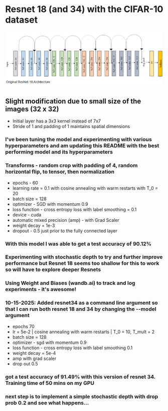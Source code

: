 # Resnet 18 \(and 34\) with the CIFAR-10 dataset
![](images/ResNet18image.png)


## Slight modification due to small size of the images (32 x 32)
 - Initial layer has a 3x3 kernel instead of 7x7
 - Stride of 1 and padding of 1 maintains spatial dimensions
 

### I've been tuning the model and experimenting with various hyperparameters and am  updating this README with the best performing model and its hyperparameters

### Transforms - random crop with padding of 4, random horizontal flip, to tensor, then normalization

- epochs - 60
- learning rate = 0.1 with cosine annealing with warm restarts with T_0 = 20
- batch size = 128
- optimizer - SGD with momentum 0.9
- loss function - cross entropy loss with label smoothing = 0.1
- device - cuda
- automatic mixed precision (amp) - with Grad Scaler
- weight decay = 1e-3  
- dropout - 0.5 just prior to the fully connected layer




### With this model I was able to get a test accuracy of 90.12%

### Experimenting with stochastic depth to try and further improve performance but Resnet 18 seems too shallow for this to work so will have to explore deeper Resnets

### Using Weight and Biases (wandb.ai) to track and log experiments - it's awesome!


### 10-15-2025: Added resnet34 as a command line argument so that I can run both resnet 18 and 34 by changing the --model argument
- epochs 70
- lr = 5e-2 | cosine annealing with warm restarts | T_0 = 10, T_mult = 2
- batch size = 128
- optimizer - sgd with momentum 0.9
- loss function - cross entropy loss with label smoothing 0.1
- weight decay = 5e-4
- amp with grad scaler
- drop out 0.5

### got a test accuracy of 91.49% with this version of resnet 34.  Training time of 50 mins on my GPU

### next step is to implement a simple stochastic depth with drop prob 0.2 and see what happens...

